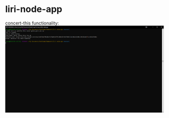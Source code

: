 # liri-node-app

concert-this functionality:
![alt text](https://github.com/olanza/liri-node-app/blob/master/images/spotify-this.png)
